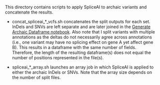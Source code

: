 This directory contains scripts to apply SpliceAI to archaic variants and concatenate the results.

- concat_spliceai_*_vcfs.sh concatenates the split outputs for each set. InDels and SNVs are left separate and are later joined in the [Generate Archaic Dataframe notebook](https://github.com/brandcm/Archaic_Splicing/blob/main/scripts/notebooks/1_generate_archaic_dataframe.ipynb). Also note that I split variants with multiple annotations as the deltas do not necessarily agree across annotations (i.e., one variant may have no splicing effect on gene A yet affect gene B). This results in a dataframe with the same number of fields. Therefore, the length of the resulting dataframe(s) does not equal the number of positions represented in the file(s).

- spliceai_*_array.sh launches an array job in which SpliceAI is applied to either the archaic InDels or SNVs. Note that the array size depends on the number of split files.

